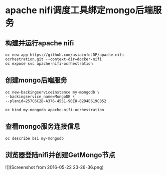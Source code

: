 #  apache nifi调度工具绑定mongo后端服务
##  构建并运行apache nifi
```
oc new-app https://github.com/asiainfoLDP/apache-nifi-ocrhestration.git --context-dir=docker-nifi
oc expose svc apache-nifi-ocrhestration
```

##  创建mongo后端服务
```
oc new-backingserviceinstance my-mongodb \
--backingservice_name=MongoDB \
--planid=257C6C2B-A376-4551-90E8-82D4E619C852

oc bind my-mongodb apache-nifi-ocrhestration
```

## 查看mongo服务连接信息
```
oc describe bsi my-mongodb
```

##  浏览器登陆nifi并创建GetMongo节点
![](Screenshot from 2016-05-22 23-26-36.png)